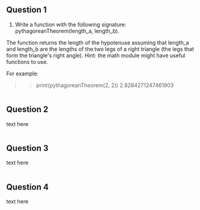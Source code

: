 ## Question 1

1. Write a function with the following signature: pythagoreanTheorem(length_a, length_b).

The function returns the length of the hypotenuse assuming that length_a and length_b are the lengths of the two legs of a right triangle (the legs that form the triangle's right angle). Hint: the math module might have useful functions to use.

For example:

>> print(pythagoreanTheorem(2, 2))
   2.8284271247461903

```python3

```


## Question 2

text here

```python3

```

## Question 3

text here

```python3

```

## Question 4

text here

```python3

```
